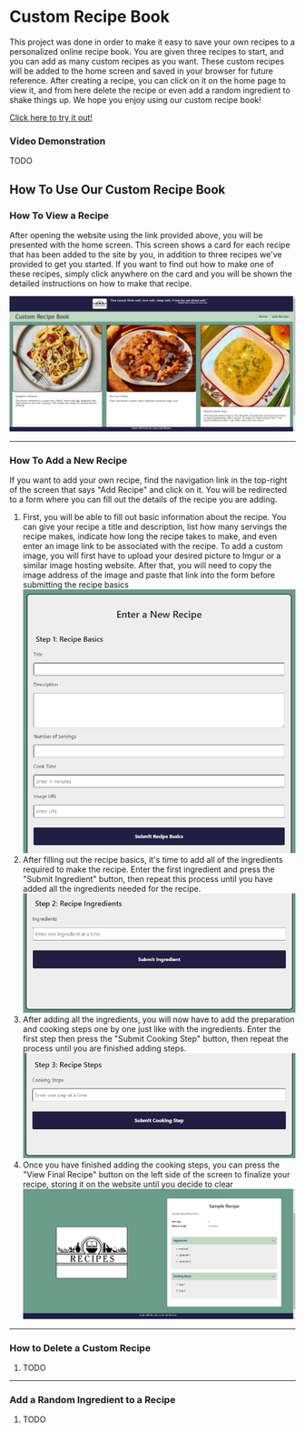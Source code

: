 # Custom Recipe Book

This project was done in order to make it easy to save your own recipes to a personalized online recipe book. You are given three recipes to start, and you can add as many custom recipes as you want. These custom recipes will be added to the home screen and saved in your browser for future reference. After creating a recipe, you can click on it on the home page to view it, and from here delete the recipe or even add a random ingredient to shake things up. We hope you enjoy using our custom recipe book!

[Click here to try it out!](https://caryndcarter.github.io/recipe-book/index.html)

### Video Demonstration
TODO

## How To Use Our Custom Recipe Book

### How To View a Recipe
After opening the website using the link provided above, you will be presented with the home screen. This screen shows a card for each recipe that has been added to the site by you, in addition to three recipes we've provided to get you started.
If you want to find out how to make one of these recipes, simply click anywhere on the card and you will be shown the detailed instructions on how to make that recipe.

![Home Screen Image](./assets/images/home-page.png)

---

### How To Add a New Recipe
If you want to add your own recipe, find the navigation link in the top-right of the screen that says "Add Recipe" and click on it. You will be redirected to a form where you can fill out the details of the recipe you are adding.
1. First, you will be able to fill out basic information about the recipe. You can give your recipe a title and description, list how many servings the recipe makes, indicate how long the recipe takes to make, and even enter an image link to be associated with the recipe. To add a custom image, you will first have to upload your desired picture to Imgur or a similar image hosting website. After that, you will need to copy the image address of the image and paste that link into the form before submitting the recipe basics
![Recipe Basics Screen](./assets/images/recipe-basics.png)
2. After filling out the recipe basics, it's time to add all of the ingredients required to make the recipe. Enter the first ingredient and press the "Submit Ingredient" button, then repeat this process until you have added all the ingredients needed for the recipe.
![Recipe Ingredients Screen](./assets/images/recipe-ingredients.png)
3. After adding all the ingredients, you will now have to add the preparation and cooking steps one by one just like with the ingredients. Enter the first step then press the "Submit Cooking Step" button, then repeat the process until you are finished adding steps.
![Recipe Steps Screen](./assets/images/recipe-steps.png)
4. Once you have finished adding the cooking steps, you can press the "View Final Recipe" button on the left side of the screen to finalize your recipe, storing it on the website until you decide to clear 
![Final Recipe Screen](./assets/images/final-recipe.png)

---

### How to Delete a Custom Recipe
1. TODO

---

### Add a Random Ingredient to a Recipe
1. TODO
